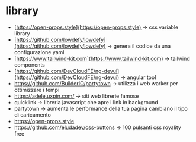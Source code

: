 # library
- [https://open-props.style](https://open-props.style) -> css variable library  
- [https://github.com/lowdefy/lowdefy](https://github.com/lowdefy/lowdefy) -> genera il codice da una configurazione yaml  
- [https://www.tailwind-kit.com](https://www.tailwind-kit.com) -> tailwind components  
- [https://github.com/DevCloudFE/ng-devui](https://github.com/DevCloudFE/ng-devui) -> angular tool
- https://github.com/BuilderIO/partytown -> utilizza i web warker per ottimizzare i tempi
- https://adele.uxpin.com/ -> siti web librerie famose
- quicklink -> libreria javascript che apre i link in background
- partytown -> aumenta le performance della tua pagina cambiano il tipo di caricamento
- https://open-props.style
- https://github.com/eludadev/css-buttons -> 100 pulsanti css royality free
